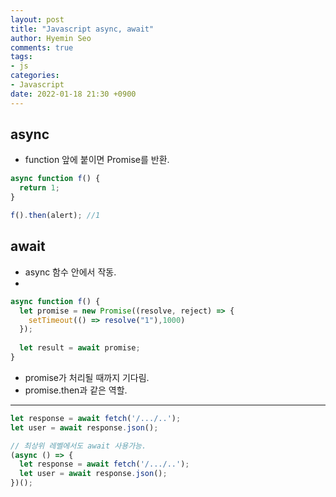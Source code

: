 ```yaml
---
layout: post
title: "Javascript async, await"
author: Hyemin Seo
comments: true
tags:
- js
categories:
- Javascript
date: 2022-01-18 21:30 +0900
---
```


## async  
- function 앞에 붙이면 Promise를 반환.  

```javascript
async function f() {
  return 1;
}

f().then(alert); //1
```

## await  
- async 함수 안에서 작동.  
- 
```javascript
async function f() {
  let promise = new Promise((resolve, reject) => {
    setTimeout(() => resolve("1"),1000)
  });
  
  let result = await promise;
}
```
- promise가 처리될 때까지 기다림.    
- promise.then과 같은 역할.  

***  

```javascript
let response = await fetch('/.../..');
let user = await response.json();

// 최상위 레벨에서도 await 사용가능.
(async () => {
  let response = await fetch('/.../..');
  let user = await response.json();
})();
```
